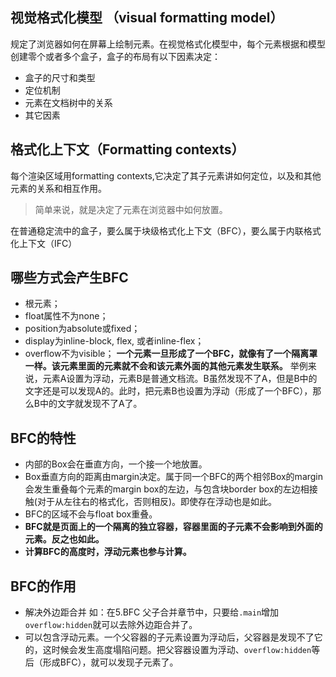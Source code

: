 ## 视觉格式化模型 （visual formatting model）
规定了浏览器如何在屏幕上绘制元素。在视觉格式化模型中，每个元素根据和模型创建零个或者多个盒子，盒子的布局有以下因素决定：
- 盒子的尺寸和类型
- 定位机制
- 元素在文档树中的关系
- 其它因素

## 格式化上下文（Formatting contexts）
每个渲染区域用formatting contexts,它决定了其子元素讲如何定位，以及和其他元素的关系和相互作用。
> 简单来说，就是决定了元素在浏览器中如何放置。

在普通稳定流中的盒子，要么属于块级格式化上下文（BFC），要么属于内联格式化上下文（IFC）

## 哪些方式会产生BFC
- 根元素；
- float属性不为none；
- position为absolute或fixed；
- display为inline-block, flex, 或者inline-flex；
- overflow不为visible；
**一个元素一旦形成了一个BFC，就像有了一个隔离罩一样。该元素里面的元素就不会和该元素外面的其他元素发生联系。** 举例来说，元素A设置为浮动，元素B是普通文档流。B虽然发现不了A，但是B中的文字还是可以发现A的。此时，把元素B也设置为浮动（形成了一个BFC），那么B中的文字就发现不了A了。

## BFC的特性
- 内部的Box会在垂直方向，一个接一个地放置。
- Box垂直方向的距离由margin决定。属于同一个BFC的两个相邻Box的margin会发生重叠每个元素的margin box的左边，与包含块border box的左边相接触(对于从左往右的格式化，否则相反)。即使存在浮动也是如此。
- BFC的区域不会与float box重叠。
- **BFC就是页面上的一个隔离的独立容器，容器里面的子元素不会影响到外面的元素。反之也如此。**
- **计算BFC的高度时，浮动元素也参与计算。**　

## BFC的作用
- 解决外边距合并
   如：在5.BFC 父子合并章节中，只要给`.main`增加`overflow:hidden`就可以去除外边距合并了。
- 可以包含浮动元素。一个父容器的子元素设置为浮动后，父容器是发现不了它的，这时候会发生高度塌陷问题。把父容器设置为浮动、`overflow:hidden`等后（形成BFC），就可以发现子元素了。



